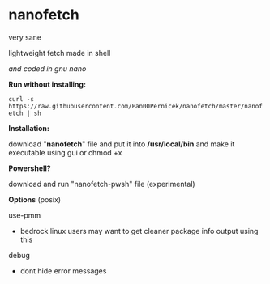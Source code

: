 # nanofetch
very sane 

lightweight fetch made in shell

*and coded in gnu nano*

__Run without installing:__

```curl -s https://raw.githubusercontent.com/Pan00Pernicek/nanofetch/master/nanofetch | sh```

__Installation:__

download "**nanofetch**" file and put it into **/usr/local/bin** and make it executable using gui or chmod +x

__Powershell?__

download and run "nanofetch-pwsh" file (experimental)

__Options__ (posix)

 use-pmm
 
 - bedrock linux users may want to get cleaner package info output using this

 debug
 
 - dont hide error messages
